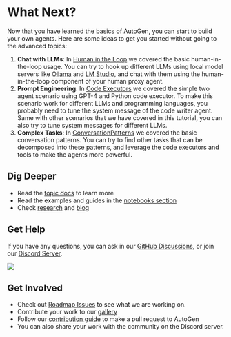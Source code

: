 # What Next?

Now that you have learned the basics of AutoGen, you can start to build your own
agents. Here are some ideas to get you started without going to the advanced
topics:

1.  **Chat with LLMs**: In [Human in the Loop](./human-in-the-loop) we covered
    the basic human-in-the-loop usage. You can try to hook up different LLMs
    using local model servers like
    [Ollama](https://github.com/ollama/ollama)
    and [LM Studio](https://lmstudio.ai/), and
    chat with them using the human-in-the-loop component of your human proxy
    agent.
2.  **Prompt Engineering**: In [Code Executors](./code-executors) we
    covered the simple two agent scenario using GPT-4 and Python code executor.
    To make this scenario work for different LLMs and programming languages, you
    probably need to tune the system message of the code writer agent. Same with
    other scenarios that we have covered in this tutorial, you can also try to
    tune system messages for different LLMs.
3.  **Complex Tasks**: In [ConversationPatterns](./conversation-patterns)
    we covered the basic conversation patterns. You can try to find other tasks
    that can be decomposed into these patterns, and leverage the code executors
    and tools
    to make the agents more powerful.

## Dig Deeper

- Read the [topic docs](/docs/topics) to learn more
- Read the examples and guides in the [notebooks section](/docs/notebooks)
- Check [research](/docs/Research) and [blog](/blog)

## Get Help

If you have any questions, you can ask in our [GitHub
Discussions](https://github.com/microsoft/autogen/discussions), or join
our [Discord Server](https://aka.ms/autogen-dc).

[![](https://img.shields.io/discord/1153072414184452236?logo=discord&style=flat.png)](https://aka.ms/autogen-dc)

## Get Involved

- Check out [Roadmap Issues](https://aka.ms/autogen-roadmap) to see what we are working on.
- Contribute your work to our [gallery](../Gallery)
- Follow our [contribution guide](../Contribute) to make a pull request to AutoGen
- You can also share your work with the community on the Discord server.
